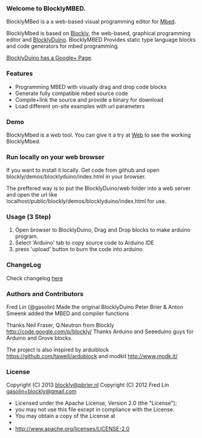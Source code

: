 ### Welcome to BlocklyMBED.
BlocklyMBed is a a web-based visual programming editor for [Mbed](http://www.mbed.org/).

BlocklyMbed is based on [Blockly](http://code.google.com/p/blockly/), the web-based, graphical programming editor 
and [BlocklyDuino](https://github.com/gasolin/BlocklyDuino). 
BlocklyMBED Provides static type language blocks and code generators for mbed programming.


[BlocklyDuino has a Google+ Page](https://plus.google.com/111979846292233941175).

### Features

* Programming MBED with visually drag and drop code blocks
* Generate fully compatible mbed source code
* Compile+link the source and provide a binary for download
* Load different on-site examples with url parameters

### Demo

BlocklyMbed is a web tool. You can give it a try at
[Web](http://compiler.kekbot.org) to see the working BlocklyMbed.

### Run locally on your web browser

If you want to install it locally. Get code from github and open blockly/demos/blocklyduino/index.html in your browser.

The preffered way is to put the BlocklyDuino/web folder into a web server and open the url like localhost/public/blockly/demos/blocklyduino/index.html for use.

### Usage (3 Step)

1. Open browser to BlocklyDuino, Drag and Drop blocks to make arduino program. 
2. Select 'Arduino' tab to copy source code to Arduino IDE
3. press 'upload' button to burn the code into arduino

### ChangeLog

Check changelog [here](https://github.com/gasolin/BlocklyDuino/blob/master/CHANGELOG.txt)

### Authors and Contributors
Fred Lin (@gasolin) Made the original BlocklyDuino
Peter Brier & Anton Smeenk added the MBED and compiler functions

Thanks Neil Fraser, Q.Neutron from Blockly http://code.google.com/p/blockly/
Thanks Arduino and Seeeduino guys for Arduino and Grove blocks.

The project is also inspired by arduiblock https://github.com/taweili/ardublock and modkit http://www.modk.it/

### License

Copyright (C) 2013 blockly@pbrier.nl
Copyright (C) 2012 Fred Lin gasolin+blockly@gmail.com

 * Licensed under the Apache License, Version 2.0 (the "License");
 * you may not use this file except in compliance with the License.
 * You may obtain a copy of the License at
 *
 *   http://www.apache.org/licenses/LICENSE-2.0

